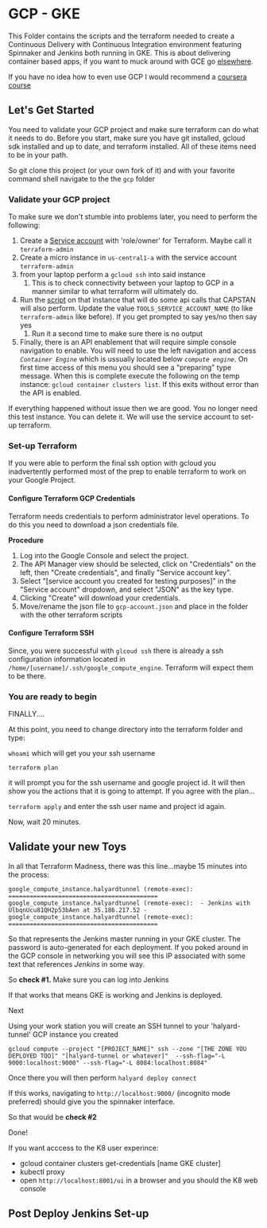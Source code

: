 # GCP - GKE

This Folder contains the scripts and the terraform needed to create a Continuous Delivery with Continuous Integration environment featuring  Spinnaker and Jenkins both running in GKE. This is about delivering container based apps, if you want to muck around with GCE go [elsewhere](https://github.com/GoogleCloudPlatform/spinnaker-deploymentmanager).  

If you have no idea how to even use GCP I would recommend a [coursera course](https://www.coursera.org/learn/gcp-infrastructure-foundation)

## Let's Get Started

You need to validate your GCP project and make sure terraform can do what it needs to do. Before you start, make sure you have git installed, gcloud sdk installed and up to date, and terraform installed. All of these items need to be in your path.

So git clone this project (or your own fork of it) and with your favorite command shell navigate to the the `gcp` folder

### Validate your GCP project

To make sure we don't stumble into problems later, you need to perform the following:
1. Create a [Service account](https://cloud.google.com/compute/docs/access/create-enable-service-accounts-for-instances) with  'role/owner' for Terraform. Maybe call it `terraform-admin`
1. Create a micro instance in `us-central1-a` with the service account `terraform-admin`
1. from your laptop perform a `gcloud ssh` into said instance
   1. This is to check connectivity between your laptop to GCP in a manner similar to what terraform will ultimately do.
1. Run the [script](./scripts/api_test.sh) on that instance that will do some api calls that CAPSTAN will also perform. Update the value `TOOLS_SERVICE_ACCOUNT_NAME` (to like `terraform-admin` like before). If you get prompted to say yes/no then say yes
   1. Run it a second time to make sure there is no output
1. Finally, there is an API enablement that will require simple console navigation to enable. You will need to use the left navigation and access *`Container Engine`* which is ussually located below *`compute engine`*. On first time access of this menu you should see a "preparing" type message. When this is complete execute the following on the temp instance: `gcloud container clusters list`. If this exits without error than the API is enabled.


If everything happened without issue then we are good. You no longer need this test instance. You can delete it. We will use the service account to set-up terraform.

### Set-up Terraform

If you were able to perform the final ssh option with gcloud you inadvertently performed most of the prep to enable terraform to work on your Google Project.

#### Configure Terraform GCP Credentials
Terraform needs credentials to perform administrator level operations. To do this you need to download a json credentials file. 

**Procedure**
1. Log into the Google  Console and select the project.
1. The API Manager view should be selected, click on "Credentials" on the left, then "Create credentials", and finally "Service account key".
1. Select "[service account you created for testing purposes]" in the "Service account" dropdown, and select "JSON" as the key type.
1. Clicking "Create" will download your credentials.
1. Move/rename the json file to `gcp-account.json` and place in the folder with the other terraform scripts

#### Configure Terraform SSH

Since, you were successful with `glcoud ssh` there is already a ssh configuration information located in `/home/[username]/.ssh/google_compute_engine`. Terraform will expect them to be there. 

### You are ready to begin
 

FINALLY....

At this point, you need to change directory into the terraform folder and type:

`whoami` which will get you your ssh username

`terraform plan`

it will prompt you for the ssh username and google project id. It will then show you the actions that it is going to attempt. If you agree with the plan...

`terraform apply` and enter the ssh user name and project id again. 

Now, wait 20 minutes. 

## Validate your new Toys

In all that Terraform Madness, there was this line...maybe 15 minutes into the process:

`
google_compute_instance.halyardtunnel (remote-exec): ==========================================
google_compute_instance.halyardtunnel (remote-exec):  - Jenkins with UlbqnUcu81QH2p53bAen at 35.186.217.52 -
google_compute_instance.halyardtunnel (remote-exec): ==========================================
`


So that represents the Jenkins master running in your GKE cluster. The password is auto-generated for each deployment. If you poked around in the GCP console in networking you will see this IP associated with some text that references *Jenkins* in some way. 

So **check #1.** Make sure you can log into Jenkins

If that works that means GKE is working and Jenkins is deployed.

Next

Using your work station you will create an SSH tunnel to your 'halyard-tunnel' GCP instance you created

`
gcloud compute --project "[PROJECT_NAME]" ssh --zone "[THE ZONE YOU DEPLOYED TOO]" "[halyard-tunnel or whatever]"  --ssh-flag="-L 9000:localhost:9000" --ssh-flag="-L 8084:localhost:8084"
`


Once there you will then perform `halyard deploy connect`

If this works, navigating to `http://localhost:9000/` (incognito mode preferred) should give you the spinnaker interface. 

So that would be **check #2**

Done!


If you want acccess to the K8 user experince:
- gcloud container clusters get-credentials [name GKE cluster]
- kubectl proxy
- open `http://localhost:8001/ui` in a browser and you should the K8 web console


## Post Deploy Jenkins Set-up


